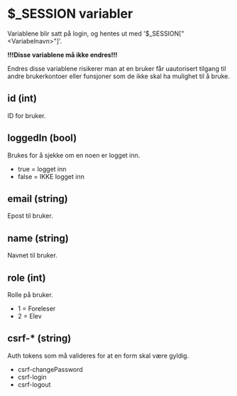 # $_SESSION variabler
Variablene blir satt på login, og hentes ut med '$_SESSION["\<Variabelnavn\>"]'.

**!!!Disse variablene må ikke endres!!!**

Endres disse variablene risikerer man at en bruker får uautorisert tilgang til andre brukerkontoer eller funsjoner som
de ikke skal ha mulighet til å bruke.

## id (int)
ID for bruker.

## loggedIn (bool)
Brukes for å sjekke om en noen er logget inn.

- true = logget inn
- false = IKKE logget inn

## email (string)
Epost til bruker.

## name (string)
Navnet til bruker.

## role (int)
Rolle på bruker.

- 1 = Foreleser
- 2 = Elev

## csrf-* (string)
Auth tokens som må valideres for at en form skal være gyldig.

- csrf-changePassword
- csrf-login
- csrf-logout
